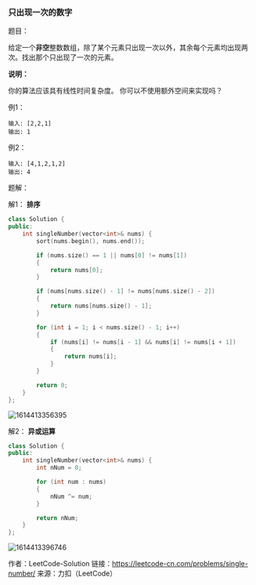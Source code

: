 ### 只出现一次的数字

题目：

给定一个**非空**整数数组，除了某个元素只出现一次以外，其余每个元素均出现两次。找出那个只出现了一次的元素。

**说明：**

你的算法应该具有线性时间复杂度。 你可以不使用额外空间来实现吗？





例1：

```
输入: [2,2,1]
输出: 1
```





例2：

```
输入: [4,1,2,1,2]
输出: 4
```







题解：

解1： **排序**

 

```c++
class Solution {
public:
    int singleNumber(vector<int>& nums) {
        sort(nums.begin(), nums.end());

		if (nums.size() == 1 || nums[0] != nums[1])
		{
			return nums[0];
		}

		if (nums[nums.size() - 1] != nums[nums.size() - 2])
		{
			return nums[nums.size() - 1];
		}

		for (int i = 1; i < nums.size() - 1; i++)
		{
			if (nums[i] != nums[i - 1] && nums[i] != nums[i + 1])
			{
				return nums[i];
			}
		}

		return 0;
    }
};
```



![1614413356395](../../../../../../Typora-images/1614413356395.png)





解2： **异或运算**



```c++
class Solution {
public:
    int singleNumber(vector<int>& nums) {
		int nNum = 0;

		for (int num : nums)
		{
			nNum ^= num;
		}

		return nNum;
    }
};
```



![1614413396746](../../../../../../Typora-images/1614413396746.png)



作者：LeetCode-Solution
链接：https://leetcode-cn.com/problems/single-number/
来源：力扣（LeetCode）